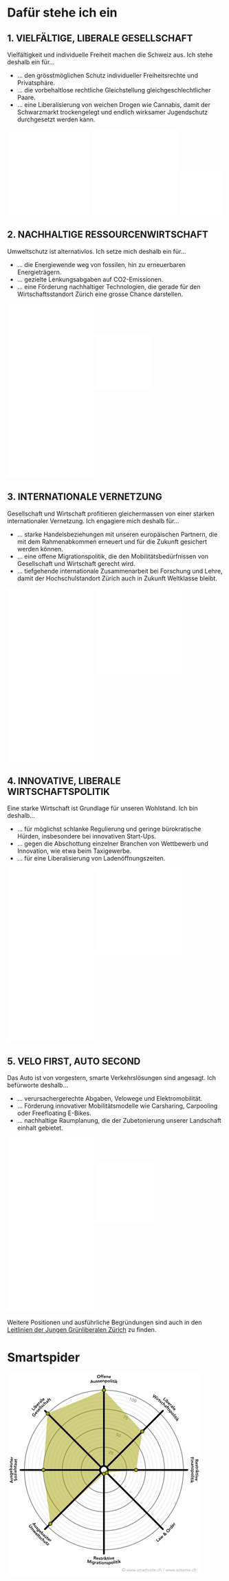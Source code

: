 # Dafür stehe ich ein
    
## 1. VIELFÄLTIGE, LIBERALE GESELLSCHAFT

Vielfältigkeit und individuelle Freiheit machen die Schweiz aus. Ich stehe deshalb ein für...
* … den grösstmöglichen Schutz individueller Freiheitsrechte und Privatsphäre.
* … die vorbehaltlose rechtliche Gleichstellung gleichgeschlechtlicher Paare.
* … eine Liberalisierung von weichen Drogen wie Cannabis, damit der Schwarzmarkt trockengelegt und endlich wirksamer Jugendschutz durchgesetzt werden kann.


<div class="cells icons">
  <img src="./../../assets/noun_Justice_153241_ffffff.svg">
  <img src="./../../assets/noun_Gender Equality_198706_ffffff.svg">
  <img src="./../../assets/noun_Cannabis_2183458_ffffff.svg">
</div>
        
## 2. NACHHALTIGE RESSOURCENWIRTSCHAFT

Umweltschutz ist alternativlos. Ich setze mich deshalb ein für...
* … die Energiewende weg von fossilen, hin zu erneuerbaren Energieträgern.
* … gezielte Lenkungsabgaben auf CO2-Emissionen.
* … eine Förderung nachhaltiger Technologien, die gerade für den Wirtschaftsstandort Zürich eine grosse Chance darstellen.

<div class="cells icons">
  <img src="./../../assets/noun_Recycle_426057_ffffff.svg">
  <img src="./../../assets/noun_renewable_1962539_ffffff.svg">
  <img src="./../../assets/noun_Sharing economy_1763762_ffffff.svg">
</div>

## 3. INTERNATIONALE VERNETZUNG

Gesellschaft und Wirtschaft profitieren gleichermassen von einer starken internationaler Vernetzung. Ich engagiere mich deshalb für…
* … starke Handelsbeziehungen mit unseren europäischen Partnern, die mit dem Rahmenabkommen erneuert und für die Zukunft gesichert werden können.
* … eine offene Migrationspolitik, die den Mobilitätsbedürfnissen von Gesellschaft und Wirtschaft gerecht wird.
* … tiefgehende internationale Zusammenarbeit bei Forschung und Lehre, damit der Hochschulstandort Zürich auch in Zukunft Weltklasse bleibt.

<div class="cells icons">
<img src="./../../assets/noun_european union_1472743_ffffff.svg">
<img src="./../../assets/noun_Trade_686718_ffffff.svg">
<img src="./../../assets/noun_Research_1708511_ffffff.svg">
</div>

## 4. INNOVATIVE, LIBERALE WIRTSCHAFTSPOLITIK
Eine starke Wirtschaft ist Grundlage für unseren Wohlstand. Ich bin deshalb…
* … für möglichst schlanke Regulierung und geringe bürokratische Hürden, insbesondere bei innovativen Start-Ups.
* … gegen die Abschottung einzelner Branchen von Wettbewerb und Innovation, wie etwa beim Taxigewerbe.
* … für eine Liberalisierung von Ladenöffnungszeiten.
        
<div class="cells icons">
<img src="./../../assets/noun_innovation_1713271_ffffff.svg">
<img src="./../../assets/noun_STATE CAPITAL_915569_ffffff.svg">
<img src="./../../assets/noun_clock_79115_ffffff.svg">
</div>

## 5. VELO FIRST, AUTO SECOND</h2>

Das Auto ist von vorgestern, smarte Verkehrslösungen sind angesagt. Ich befürworte deshalb…
* … verursachergerechte Abgaben, Velowege und Elektromobilität.
* … Förderung innovativer Mobilitätsmodelle wie Carsharing, Carpooling oder Freefloating E-Bikes.
* … nachhaltige Raumplanung, die der Zubetonierung unserer Landschaft einhalt gebietet.


<div class="cells icons">
<img src="./../../assets/noun_Electric Car_1683026_ffffff.svg">
<img src="./../../assets/noun_cycle_1696644_ffffff.svg">
<img src="./../../assets/noun_Flower_2171846_ffffff.svg">
</div>
        
Weitere Positionen und ausführliche Begründungen sind auch in den <a href="https://zurich.jungegrunliberale.ch/wp-content/uploads/sites/2/2018/11/2018_revision_final.pdf"
 target="_blank">Leitlinien der Jungen Grünliberalen Zürich</a> zu finden. 
        
# Smartspider

<p class="center"><img src="../../content/lukas/smartspider.png"  class="smartspider"></p>
